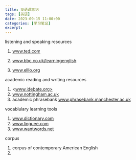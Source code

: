 ```yaml
---
title: 英语课笔记
tags: [英语]
date: 2023-09-15 11:00:00
categories: [学习笔记]
excerpt: 
---
```


listening and speaking resources

1. www.ted.com

2. www.bbc.co.uk/learningenglish

3. www.elllo.org

academic reading and writing resources

1. <www.idebate.org>
2. www.nottingham.ac.uk
3. academic phrasebank www.phrasebank.manchester.ac.uk

vocablulary learning tools

1. www.dictionary.com
2. www.linguee.com
3. www.wantwords.net

corpus

1. corpus of contemporary American English
2. 